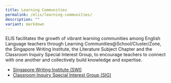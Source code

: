 ```yaml
---
title: Learning Communities
permalink: /elis/learning-communities/
description: ""
variant: markdown
---
```

ELIS facilitates the growth of vibrant learning communities among English Language teachers through Learning Communities@School/Cluster/Zone, the Singapore Writing Institute, the Literature Subject Chapter and the Classroom Inquiry Special Interest Group, to encourage teachers to connect with one another and collectively build knowledge and expertise.

*   [Singapore Writing Institute (SWI)](/elis/learning-communities/swi-alumni)  
*   [Classroom Inquiry Special Interest Group (SIG)](/elis/learning-communities/special-interest-group)